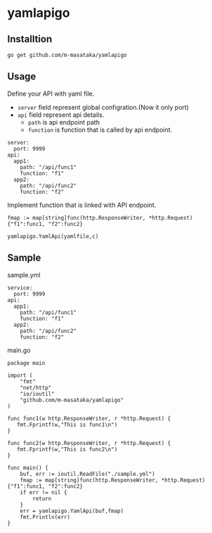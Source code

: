 # yamlapigo

## Installtion

```
go get github.com/m-masataka/yamlapigo
```

## Usage

Define your API with yaml file.  

- ``server`` field represent global configration.(Now it only port)
- ``api`` field represent api details. 
  - ``path`` is api endpoint path
  - ``function`` is function that is called by api endpoint.

```
server:
  port: 9999
api:
  app1:
    path: "/api/func1"
    function: "f1"
  app2:
    path: "/api/func2"
    function: "f2"
```

Implement function that is linked with API endpoint.

```
fmap := map[string]func(http.ResponseWriter, *http.Request){"f1":func1, "f2":func2}

yamlapigo.YamlApi(yamlfile,c)
```


## Sample

sample.yml
```
service:
  port: 9999
api:
  app1:
    path: "/api/func1"
    function: "f1"
  app2:
    path: "/api/func2"
    function: "f2"
```

main.go
```
package main

import (
    "fmt"
    "net/http"
    "io/ioutil"
    "github.com/m-masataka/yamlapigo"
)

func func1(w http.ResponseWriter, r *http.Request) {
   fmt.Fprintf(w,"This is func1\n")
}

func func2(w http.ResponseWriter, r *http.Request) {
   fmt.Fprintf(w,"This is func2\n")
}

func main() {
    buf, err := ioutil.ReadFile("./sample.yml")
    fmap := map[string]func(http.ResponseWriter, *http.Request){"f1":func1, "f2":func2}
    if err != nil {
        return
    }
    err = yamlapigo.YamlApi(buf,fmap)
    fmt.Println(err)
}
```
